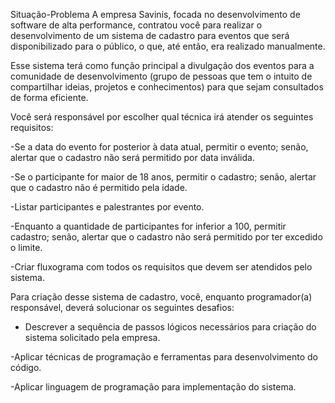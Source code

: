 Situação-Problema
A empresa Savinis, focada no desenvolvimento de software de alta performance, contratou você para realizar o desenvolvimento de um sistema de cadastro para eventos que será disponibilizado para o público, o que, até então, era realizado manualmente.
 
Esse sistema terá como função principal a divulgação dos eventos para a comunidade de desenvolvimento (grupo de pessoas que tem o intuito de compartilhar ideias, projetos e conhecimentos) para que sejam consultados de forma eficiente.
 
Você será responsável por escolher qual técnica irá atender os seguintes requisitos:
 
-Se a data do evento for posterior à data atual, permitir o evento; senão, alertar que o cadastro não será permitido por data inválida.

-Se o participante for maior de 18 anos, permitir o cadastro; senão, alertar que o cadastro não é permitido pela idade.

-Listar participantes e palestrantes por evento.
 
-Enquanto a quantidade de participantes for inferior a 100, permitir cadastro; senão, alertar que o cadastro não será permitido por ter excedido o limite.

-Criar fluxograma com todos os requisitos que devem ser atendidos pelo sistema.

Para criação desse sistema de cadastro, você, enquanto programador(a) responsável, deverá solucionar os seguintes desafios:
 
- Descrever a sequência de passos lógicos necessários para criação do sistema solicitado pela empresa.
 
-Aplicar técnicas de programação e ferramentas para desenvolvimento do código.
 
-Aplicar linguagem de programação para implementação do sistema.

